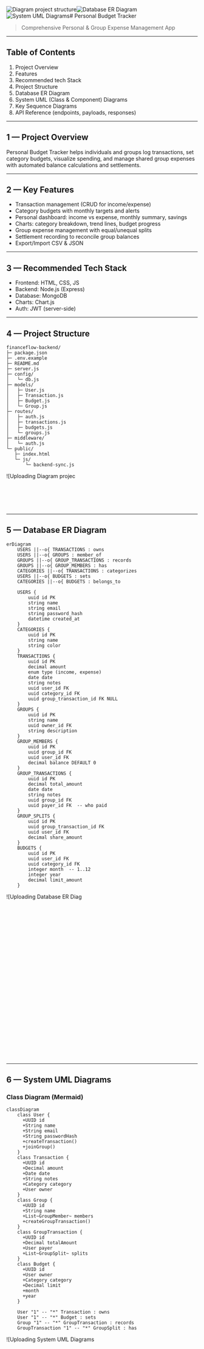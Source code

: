 ![Diagram project structure ](https://github.com/user-attachments/assets/ad939e9f-5e90-4860-912a-585247e9e670)![Database ER Diagram](https://github.com/user-attachments/assets/d3575875-80ff-4823-860d-ff418d522027)![System UML Diagrams](https://github.com/user-attachments/assets/75ad6c88-1020-47c5-90d3-3411901e7f14)# Personal Budget Tracker

> Comprehensive Personal & Group Expense Management App

---

## Table of Contents

1. Project Overview
2. Features
3. Recommended tech Stack
4. Project Structure
5. Database ER Diagram 
6. System UML (Class & Component) Diagrams 
7. Key Sequence Diagrams 
8. API Reference (endpoints, payloads, responses)

---

## 1 — Project Overview

Personal Budget Tracker helps individuals and groups log transactions, set category budgets, visualize spending, and manage shared group expenses with automated balance calculations and settlements.

---

## 2 — Key Features

- Transaction management (CRUD for income/expense)
- Category budgets with monthly targets and alerts
- Personal dashboard: income vs expense, monthly summary, savings
- Charts: category breakdown, trend lines, budget progress
- Group expense management with equal/unequal splits
- Settlement recording to reconcile group balances
- Export/Import CSV & JSON

---

## 3 — Recommended Tech Stack

- Frontend: HTML, CSS, JS 
- Backend: Node.js (Express)&#x20;
- Database: MongoDB
- Charts: Chart.js
- Auth: JWT (server-side)&#x20;

---

## 4 — Project Structure

```
financeflow-backend/
├─ package.json
├─ .env.example
├─ README.md
├─ server.js
├─ config/
│   └─ db.js
├─ models/
│   ├─ User.js
│   ├─ Transaction.js
│   ├─ Budget.js
│   └─ Group.js
├─ routes/
│   ├─ auth.js
│   ├─ transactions.js
│   ├─ budgets.js
│   └─ groups.js
├─ middleware/
│   └─ auth.js
└─ public/
   ├─ index.html        
   └─ js/
       └─ backend-sync.js  

```
![Uploading Diagram projec<svg id="export-svg" width="100%" xmlns="http://www.w3.org/2000/svg" class="flowchart" style="max-width: 2264.773193359375px;" viewBox="0.0000152587890625 0 2264.773193359375 346.0000305175781" role="graphics-document document" aria-roledescription="flowchart-v2"><style xmlns="http://www.w3.org/1999/xhtml">/* Google Inc.


---

## 5 — Database ER Diagram

```mermaid
erDiagram
    USERS ||--o{ TRANSACTIONS : owns
    USERS ||--o{ GROUPS : member_of
    GROUPS ||--o{ GROUP_TRANSACTIONS : records
    GROUPS ||--o{ GROUP_MEMBERS : has
    CATEGORIES ||--o{ TRANSACTIONS : categorizes
    USERS ||--o{ BUDGETS : sets
    CATEGORIES ||--o{ BUDGETS : belongs_to

    USERS {
        uuid id PK
        string name
        string email
        string password_hash
        datetime created_at
    }
    CATEGORIES {
        uuid id PK
        string name
        string color
    }
    TRANSACTIONS {
        uuid id PK
        decimal amount
        enum type (income, expense)
        date date
        string notes
        uuid user_id FK
        uuid category_id FK
        uuid group_transaction_id FK NULL
    }
    GROUPS {
        uuid id PK
        string name
        uuid owner_id FK
        string description
    }
    GROUP_MEMBERS {
        uuid id PK
        uuid group_id FK
        uuid user_id FK
        decimal balance DEFAULT 0
    }
    GROUP_TRANSACTIONS {
        uuid id PK
        decimal total_amount
        date date
        string notes
        uuid group_id FK
        uuid payer_id FK  -- who paid
    }
    GROUP_SPLITS {
        uuid id PK
        uuid group_transaction_id FK
        uuid user_id FK
        decimal share_amount
    }
    BUDGETS {
        uuid id PK
        uuid user_id FK
        uuid category_id FK
        integer month  -- 1..12
        integer year
        decimal limit_amount
    }
```

![Uploading Database ER Diag<svg id="export-svg" width="100%" xmlns="http://www.w3.org/2000/svg" class="erDiagram" style="max-width: 1323.875px;" viewBox="0 0 1323.875 1092.5" role="graphics-document document" aria-roledescription="er"><style xmlns="http://www.w3.org/1999/xhtml">/* Google Inc.



---

## 6 — System UML Diagrams

### Class Diagram (Mermaid)

```mermaid
classDiagram
    class User {
      +UUID id
      +String name
      +String email
      +String passwordHash
      +createTransaction()
      +joinGroup()
    }
    class Transaction {
      +UUID id
      +Decimal amount
      +Date date
      +String notes
      +Category category
      +User owner
    }
    class Group {
      +UUID id
      +String name
      +List~GroupMember~ members
      +createGroupTransaction()
    }
    class GroupTransaction {
      +UUID id
      +Decimal totalAmount
      +User payer
      +List~GroupSplit~ splits
    }
    class Budget {
      +UUID id
      +User owner
      +Category category
      +Decimal limit
      +month
      +year
    }

    User "1" -- "*" Transaction : owns
    User "1" -- "*" Budget : sets
    Group "1" -- "*" GroupTransaction : records
    GroupTransaction "1" -- "*" GroupSplit : has
```

![Uploading System UML Diagrams<svg id="export-svg" width="100%" xmlns="http://www.w3.org/2000/svg" class="classDiagram" style="max-width: 763.30078125px;" viewBox="0 0 763.30078125 677" role="graphics-document document" aria-roledescription="class"><style xmlns="http://www.w3.org/1999/xhtml">/* Google Inc.


---

## 7 — Key Sequence Diagrams

### 7.1 Add Transaction (Personal)

```mermaid
sequenceDiagram
    participant User
    participant Frontend
    participant Backend
    participant DB

    User->>Frontend: Click Add Transaction (amount, category, date)
    Frontend->>Backend: POST /api/transactions {amount, categoryId, date, notes}
    Backend->>DB: INSERT transaction
    DB-->>Backend: 201 Created + transaction
    Backend-->>Frontend: 201 Created + transaction
    Frontend-->>User: show success + update chart
```

### 7.2 Create Group Expense & Split (Unequal)

```mermaid
sequenceDiagram
    participant Payer
    participant Frontend
    participant Backend
    participant DB
    participant Members

    Payer->>Frontend: Create group tx (total, splits[])
    Frontend->>Backend: POST /api/groups/{id}/transactions {total, payerId, splits}
    Backend->>DB: INSERT group_transaction
    Backend->>DB: INSERT group_splits
    DB-->>Backend: 201 Created
    Backend-->>Frontend: 201 Created + updated group balances
    Frontend-->>Members: notify updates (optional)
```

### 7.3 Record Settlement

```mermaid
sequenceDiagram
    participant User
    participant Frontend
    participant Backend
    participant DB

    User->>Frontend: Record settlement (payer -> payee, amount)
    Frontend->>Backend: POST /api/groups/{id}/settlements {fromUser, toUser, amount}
    Backend->>DB: UPDATE balances / INSERT settlement record
    DB-->>Backend: 200 OK
    Backend-->>Frontend: 200 OK + new balances
```

<img width="1108" height="862" alt="Key Sequence Diagram " src="https://github.com/user-attachments/assets/80dd51d2-29eb-4369-b20b-7d8935b74e3d" />



---

## 8 — API Reference

> Base URL: `https://api.yourdomain.com` or `http://localhost:4000` (dev)

### Transactions

- `GET /api/transactions?from=YYYY-MM-DD&to=YYYY-MM-DD&category=catId&type=expense|income`

  - Response: `200 { transactions: [...] }`

- `POST /api/transactions` (protected)

  - Body:
    ```json
    {
      "amount": 1200.50,
      "type": "expense",
      "categoryId": "<uuid>",
      "date": "2025-09-14",
      "notes": "Lunch",
      "groupTransactionId": null
    }
    ```
  - Response: \`201 { transaction }

- `PUT /api/transactions/:id` (protected)

  - Body: fields to update
  - Response: `200 { transaction }`

- `DELETE /api/transactions/:id` (protected)

  - Response: `204 No Content`

### Categories

- `GET /api/categories`
- `POST /api/categories` (admin/user-defined)
- `PUT /api/categories/:id`
- `DELETE /api/categories/:id`

### Budgets

- `GET /api/budgets?month=9&year=2025` -> `200 { budgets: [...] }`
- `POST /api/budgets` -> create / update user category budget
  - Body: `{ userId?, categoryId, month, year, limitAmount }`
  - Response: `201 { budget }`

### Groups & Group Transactions

- `POST /api/groups` -> create a group

  - Body: `{ name, ownerId, members: [userId1, userId2, ...] }`
  - Response: \`201 { group }

- `GET /api/groups/:id/balances` -> get computed balances per member

- `POST /api/groups/:id/transactions` -> add a group-level transaction

  - Body example (unequal split):
    ```json
    {
      "totalAmount": 5000,
      "payerId": "uuid-of-payer",
      "splits": [
        { "userId": "u1", "amount": 2000 },
        { "userId": "u2", "amount": 1500 },
        { "userId": "u3", "amount": 1500 }
      ],
      "notes": "Trip dinner"
    }
    ```
  - Response: `201 { groupTransaction }`

- `POST /api/groups/:id/settlements` -> record a settlement between members

  - Body: `{ fromUserId, toUserId, amount }`
  - Response: \`200 { settlementRecord }

### Reports / Exports

- `GET /api/reports/monthly?month=9&year=2025` -> returns aggregated sums and percentages
- `GET /api/export/csv?from=...&to=...` -> CSV file download

---

<img width="3840" height="1760" alt="Overview " src="https://github.com/user-attachments/assets/8ffccb7a-6f54-4f38-9049-e8a6e6b3897e" />




